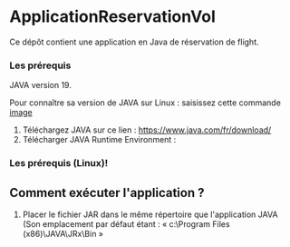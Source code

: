 # ApplicationReservationVol
Ce dépôt contient une application en Java de réservation de flight.

### Les prérequis 
JAVA version 19.

Pour connaître sa version de JAVA sur Linux : saisissez cette commande 
[image](https://user-images.githubusercontent.com/92160495/207284554-9cb9c616-0fd5-47d6-bdcf-9be4c51c49c8.png)

1. Téléchargez JAVA sur ce lien : https://www.java.com/fr/download/
2. Télécharger JAVA Runtime Environment : 

### Les prérequis (Linux)!



## Comment exécuter l'application ?

1. Placer le fichier JAR dans le même répertoire que l'application JAVA (Son emplacement par défaut étant : « c:\Program Files (x86)\JAVA\JRx\Bin »
